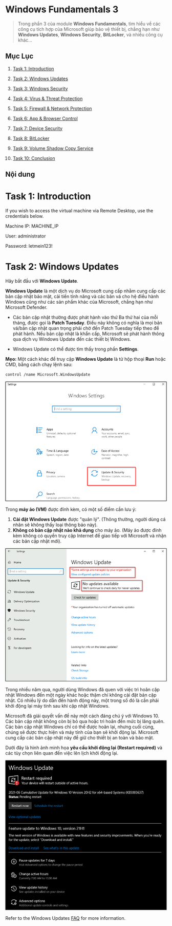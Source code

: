 # Windows Fundamentals 3

> Trong phần 3 của module **Windows Fundamentals**, tìm hiểu về các công cụ tích hợp của Microsoft giúp bảo vệ thiết bị, chẳng hạn như **Windows Updates**, **Windows Security**, **BitLocker**, và nhiều công cụ khác...


## Mục Lục

1. [Task 1: Introduction](#task-1-introduction)

2. [Task 2: Windows Updates](#task-2-windows-updates)

3. [Task 3: Windows Security](#task-3-windows-security)

4. [Task 4: Virus & Threat Protection](#task-4-virus-threat-protection)

5. [Task 5: Firewall & Network Protection](#task-5-firewall-network-protection)

6. [Task 6: App & Browser Control](#task-6-app-browser-control)

7. [Task 7: Device Security](#task-7-device-security)

8. [Task 8: BitLocker](#task-8-bitlocker)

9. [Task 9: Volume Shadow Copy Service](#task-9-volume-shadow-copy-service)

10. [Task 10: Conclusion](#task-10-conclusion)

## Nội dung

# Task 1: Introduction

If you wish to access the virtual machine via Remote Desktop, use the credentials below. 

Machine IP: MACHINE_IP

User: administrator

Password: letmein123!

# Task 2: Windows Updates

Hãy bắt đầu với **Windows Update**.

**Windows Update** là một dịch vụ do Microsoft cung cấp nhằm cung cấp các bản cập nhật bảo mật, cải tiến tính năng và các bản vá cho hệ điều hành Windows cũng như các sản phẩm khác của Microsoft, chẳng hạn như Microsoft Defender.

- Các bản cập nhật thường được phát hành vào thứ Ba thứ hai của mỗi tháng, được gọi là **Patch Tuesday**. Điều này không có nghĩa là mọi bản vá/bản cập nhật quan trọng phải chờ đến Patch Tuesday tiếp theo để phát hành. Nếu bản cập nhật là khẩn cấp, Microsoft sẽ phát hành thông qua dịch vụ Windows Update đến các thiết bị Windows.

- Windows Update có thể được tìm thấy trong phần **Settings**.

**Mẹo:** Một cách khác để truy cập **Windows Update** là từ hộp thoại **Run** hoặc CMD, bằng cách chạy lệnh sau:

```bash
control /name Microsoft.WindowsUpdate
```

![windows update](./img/3_Windows_Fundamentals_3/2.1.png)

Trong **máy ảo (VM)** được đính kèm, có một số điểm cần lưu ý:

1. **Cài đặt Windows Update** được "quản lý". (Thông thường, người dùng cá nhân sẽ không thấy loại thông báo này).
2. **Không có bản cập nhật nào khả dụng** cho máy ảo. (Máy ảo được đính kèm không có quyền truy cập Internet để giao tiếp với Microsoft và nhận các bản cập nhật mới).

![windows update](./img/3_Windows_Fundamentals_3/2.2.png)

Trong nhiều năm qua, người dùng Windows đã quen với việc trì hoãn cập nhật Windows đến một ngày khác hoặc thậm chí không cài đặt bản cập nhật. Có nhiều lý do dẫn đến hành động này, một trong số đó là cần phải khởi động lại máy tính sau khi cập nhật Windows.

Microsoft đã giải quyết vấn đề này một cách đáng chú ý với Windows 10. Các bản cập nhật không còn bị bỏ qua hoặc trì hoãn đến mức bị lãng quên. Các bản cập nhật Windows chỉ có thể được hoãn lại, nhưng cuối cùng, chúng sẽ được thực hiện và máy tính của bạn sẽ khởi động lại. Microsoft cung cấp các bản cập nhật này để giữ cho thiết bị an toàn và bảo mật.

Dưới đây là hình ảnh minh họa **yêu cầu khởi động lại (Restart required)** và các tùy chọn liên quan đến việc lên lịch khởi động lại.

![windows update](./img/3_Windows_Fundamentals_3/2.3.png)

Refer to the Windows Updates [FAQ](https://support.microsoft.com/en-us/windows/windows-update-faq-8a903416-6f45-0718-f5c7-375e92dddeb2) for more information.


